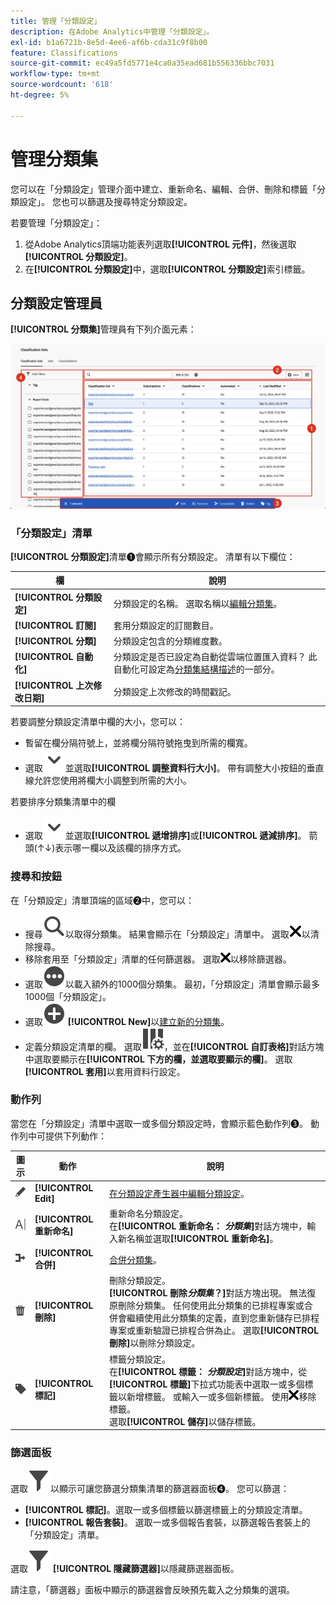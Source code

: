 ```yaml
---
title: 管理「分類設定」
description: 在Adobe Analytics中管理「分類設定」。
exl-id: b1a6721b-8e5d-4ee6-af6b-cda31c9f8b00
feature: Classifications
source-git-commit: ec49a5fd5771e4ca0a35ead681b556336bbc7031
workflow-type: tm+mt
source-wordcount: '618'
ht-degree: 5%

---
```


# 管理分類集

您可以在「分類設定」管理介面中建立、重新命名、編輯、合併、刪除和標籤「分類設定」。 您也可以篩選及搜尋特定分類設定。

若要管理「分類設定」：

1. 從Adobe Analytics頂端功能表列選取&#x200B;**[!UICONTROL 元件]**，然後選取&#x200B;**[!UICONTROL 分類設定]**。
1. 在&#x200B;**[!UICONTROL 分類設定]**&#x200B;中，選取&#x200B;**[!UICONTROL 分類設定]**&#x200B;索引標籤。

## 分類設定管理員

**[!UICONTROL 分類集]**&#x200B;管理員有下列介面元素：

![分類集管理員](assets/classification-sets-manage.png)


### 「分類設定」清單

**[!UICONTROL 分類設定]**&#x200B;清單➊會顯示所有分類設定。 清單有以下欄位：

| 欄 | 說明 |
|---|---|
| **[!UICONTROL 分類設定]** | 分類設定的名稱。 選取名稱以[編輯分類集](create.md#edit-a-classification-set)。 |
| **[!UICONTROL 訂閱]** | 套用分類設定的訂閱數目。 |
| **[!UICONTROL 分類]** | 分類設定包含的分類維度數。 |
| **[!UICONTROL 自動化]** | 分類設定是否已設定為自動從雲端位置匯入資料？ 此自動化可設定為[分類集結構描述](schema.md)的一部分。 |
| **[!UICONTROL 上次修改日期]** | 分類設定上次修改的時間戳記。 |

若要調整分類設定清單中欄的大小，您可以：

* 暫留在欄分隔符號上，並將欄分隔符號拖曳到所需的欄寬。
* 選取![V形向下](/help/assets/icons/ChevronDown.svg)並選取&#x200B;**[!UICONTROL 調整資料行大小]**。 帶有調整大小按鈕的垂直線允許您使用將欄大小調整到所需的大小。

若要排序分類集清單中的欄

* 選取![V形向下](/help/assets/icons/ChevronDown.svg)並選取&#x200B;**[!UICONTROL 遞增排序]**&#x200B;或&#x200B;**[!UICONTROL 遞減排序]**。 箭頭(↑↓)表示哪一欄以及該欄的排序方式。

### 搜尋和按鈕

在「分類設定」清單頂端的區域➋中，您可以：

* 搜尋![搜尋](/help/assets/icons/Search.svg)以取得分類集。 結果會顯示在「分類設定」清單中。 選取![CrossSize200](/help/assets/icons/CrossSize200.svg)以清除搜尋。
* 移除套用至「分類設定」清單的任何篩選器。 選取![CrossSize100](/help/assets/icons/CrossSize100.svg)以移除篩選器。
* 選取![MoreCircle](/help/assets/icons/MoreCircle.svg)以載入額外的1000個分類集。 最初，「分類設定」清單會顯示最多1000個「分類設定」。
* 選取![AddCircle](/help/assets/icons/AddCircle.svg) **[!UICONTROL New]**&#x200B;以[建立新的分類集](create.md#create-a-classification-set)。
* 定義分類設定清單的欄。 選取![ColumnSetting](/help/assets/icons/ColumnSetting.svg)，並在&#x200B;**[!UICONTROL 自訂表格]**&#x200B;對話方塊中選取要顯示在&#x200B;**[!UICONTROL 下方的欄，並選取要顯示的欄]**。 選取&#x200B;**[!UICONTROL 套用]**&#x200B;以套用資料行設定。


### 動作列

當您在「分類設定」清單中選取一或多個分類設定時，會顯示藍色動作列➌。 動作列中可提供下列動作：

| 圖示 | 動作 | 說明 |
|---|---|---|
| ![編輯](/help/assets/icons/Edit.svg) | **[!UICONTROL Edit]** | [在分類設定產生器中編輯分類設定](create.md#edit-a-classification-set)。 |
| ![重新命名](/help/assets/icons/Rename.svg) | **[!UICONTROL 重新命名]** | 重新命名分類設定。<br/>在&#x200B;**[!UICONTROL 重新命名： _分類集_]**&#x200B;對話方塊中，輸入新名稱並選取&#x200B;**[!UICONTROL 重新命名]**。 |
| ![Merge](/help/assets/icons/Merge.svg) | **[!UICONTROL 合併]** | [合併分類集](/help/components/classifications/sets/consolidations/manage.md)。 |
| ![Delete](/help/assets/icons/Delete.svg) | **[!UICONTROL 刪除]** | 刪除分類設定。<br/> **[!UICONTROL 刪除&#x200B;_分類集_？]**&#x200B;對話方塊出現。 無法復原刪除分類集。 任何使用此分類集的已排程專案或合併會繼續使用此分類集的定義，直到您重新儲存已排程專案或重新驗證已排程合併為止。 選取&#x200B;**[!UICONTROL 刪除]**&#x200B;以刪除分類設定。 |
| ![Label](/help/assets/icons/Label.svg) | **[!UICONTROL 標記]** | 標籤分類設定。<br/>在&#x200B;**[!UICONTROL 標籤： _分類設定_]**&#x200B;對話方塊中，從&#x200B;**[!UICONTROL 標籤]**&#x200B;下拉式功能表中選取一或多個標籤以新增標籤。 或輸入一或多個新標籤。 使用![CrossSize100](/help/assets/icons/CrossSize100.svg)移除標籤。 <br/>選取&#x200B;**[!UICONTROL 儲存]**&#x200B;以儲存標籤。 |


### 篩選面板

選取![篩選器](/help/assets/icons/Filter.svg)以顯示可讓您篩選分類集清單的篩選器面板➍。 您可以篩選：

* **[!UICONTROL 標記]**。選取一或多個標籤以篩選標籤上的分類設定清單。
* **[!UICONTROL 報告套裝]**。 選取一或多個報告套裝，以篩選報告套裝上的「分類設定」清單。

選取![篩選器](/help/assets/icons/Filter.svg) **[!UICONTROL 隱藏篩選器]**&#x200B;以隱藏篩選器面板。

請注意，「篩選器」面板中顯示的篩選器會反映預先載入之分類集的選項。


<!-- old content

The Classification set manager allows you to create, edit, or delete classification sets.

**[!UICONTROL Components]** > **[!UICONTROL Classification sets]** > **[!UICONTROL Sets]**

Classification sets consist of **Subscriptions** (report suite and dimension combinations) and **Classification names** (dimensions containing classification data). Subscriptions are configured under [Settings](settings.md), while classification names are configured under [Schema](schema.md).

## Filter classification sets

The left side of the Classification set manager provides filter settings to locate the desired classification set. Clicking the filter icon toggles the filter settings visibility. You can filter classification sets by **[!UICONTROL Tags]** or **[!UICONTROL Report suite]**.

![Classification set filters](../../assets/classification-set-filters.png)

Note that 1,000 classification sets are preloaded at a time. The filters shown in the left rail reflect the options for the sets that are preloaded.

## Classification set manager columns

The following columns are available in the Classification set manager:

* **[!UICONTROL Classification set]**: The classification set name. Clicking a classification set name edits its [settings](settings.md).
* **[!UICONTROL Subscriptions]**: The number of subscriptions that this classification set applies to.
* **[!UICONTROL Classifications]**: The number of classification dimensions that the classification set contains.
* **[!UICONTROL Automated]**: Determines if the classification set is configured to automatically import data from a cloud location. Automation can be configured in the classification set's [schema](schema.md).
* **[!UICONTROL Last Modified]**: The date and time that the classification set was last modified.

## Create or edit options

The following buttons are available in the Classification set manager:

* **[!UICONTROL Add]**: [Create](create.md) a classification set.
* **[!UICONTROL Search by title]**: Search for classification sets by name.
* **[!UICONTROL Load more]**: The Classification set manager initially displays up to 1000 classification sets. This button loads 1000 more classification sets.
* **Show/Hide columns**: Toggle visibility for any column besides [!UICONTROL Classification set].

Select one or more classification sets by clicking the checkbox next to the desired classification set. Selecting a classification set reveals the following options:

* **[!UICONTROL Tag]**: Add one or more tags to the selected classification sets, which allows you to organize or group classification sets to make them easier to locate in the future.
* **[!UICONTROL Delete]**: Deletes the classification set. Classification dimensions based on this classification set are no longer available. Scheduled projects using the deleted classification set continue using dependent dimensions until you resave the scheduled project.
* **[!UICONTROL Consolidate]**: Start a new [consolidation](../consolidations/process.md).
* **[!UICONTROL Rename]**: Rename the selected classification set.

-->